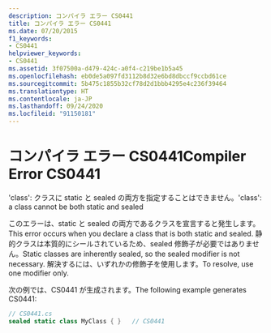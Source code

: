 ```yaml
---
description: コンパイラ エラー CS0441
title: コンパイラ エラー CS0441
ms.date: 07/20/2015
f1_keywords:
- CS0441
helpviewer_keywords:
- CS0441
ms.assetid: 3f07500a-d479-424c-a0f4-c219be1b5a45
ms.openlocfilehash: eb0de5a097fd3112b8d32e6bd8dbccf9ccbd61ce
ms.sourcegitcommit: 5b475c1855b32cf78d2d1bbb4295e4c236f39464
ms.translationtype: HT
ms.contentlocale: ja-JP
ms.lasthandoff: 09/24/2020
ms.locfileid: "91150181"
---
```

# <a name="compiler-error-cs0441"></a><span data-ttu-id="fe358-103">コンパイラ エラー CS0441</span><span class="sxs-lookup"><span data-stu-id="fe358-103">Compiler Error CS0441</span></span>

<span data-ttu-id="fe358-104">'class': クラスに static と sealed の両方を指定することはできません。</span><span class="sxs-lookup"><span data-stu-id="fe358-104">'class': a class cannot be both static and sealed</span></span>  
  
 <span data-ttu-id="fe358-105">このエラーは、static と sealed の両方であるクラスを宣言すると発生します。</span><span class="sxs-lookup"><span data-stu-id="fe358-105">This error occurs when you declare a class that is both static and sealed.</span></span> <span data-ttu-id="fe358-106">静的クラスは本質的にシールされているため、sealed 修飾子が必要ではありません。</span><span class="sxs-lookup"><span data-stu-id="fe358-106">Static classes are inherently sealed, so the sealed modifier is not necessary.</span></span> <span data-ttu-id="fe358-107">解決するには、いずれかの修飾子を使用します。</span><span class="sxs-lookup"><span data-stu-id="fe358-107">To resolve, use one modifier only.</span></span>  
  
 <span data-ttu-id="fe358-108">次の例では、CS0441 が生成されます。</span><span class="sxs-lookup"><span data-stu-id="fe358-108">The following example generates CS0441:</span></span>  
  
```csharp  
// CS0441.cs  
sealed static class MyClass { }   // CS0441  
```
